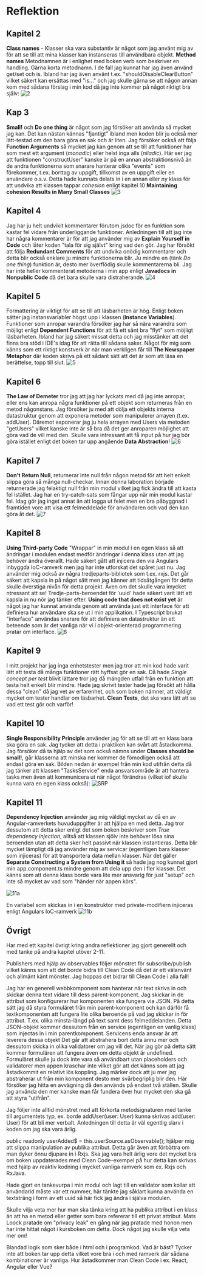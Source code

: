 # Reflektion

## Kapitel 2

**Class names** - Klasser ska vara substantiv är något som jag använt mig av för att se till att mina klasser kan instanseras till användbara objekt. **Method names** Metodnamnen är i enlighet med boken verb som beskriver en handling. Gärna korta metodnamn. I de fall jag kunnat har jag även använd get/set och is. Ibland har jag även använt t.ex. "shouldDisableClearButton" vilket säkert kan ersättas med "is..." och jag skulle gärna se att någon annan kom med sådana förslag i min kod då jag inte kommer på något riktigt bra själv:
![2](bilder/kap2.png)

## Kap 3

**Small!** och **Do one thing** är något som jag försöker att använda så mycket jag kan. Det kan nästan kännas "fjantigt" ibland men koden blir ju också mer lätt-testad om den bara göra en sak och är liten. Jag försöker också att följa **Function Arguments** så mycket jag kan genom att se till att funktioner har som mest ett argument (_monadic_) eller helst inga alls (_niladic_). Här ser jag att funktionen "constructUser" kanske är på en annan abstraktionsnivå än de andra funktionerna som snarare hanterar olika "events" som förekommer, t.ex. borttag av uppgift, tillkomst av en uppgift eller en användare o.s.v. Detta hade kunnats delats in i en annan eller ny klass för att undvika att klassen tappar _cohesion_ enligt kapitel 10 **Maintaining cohesion Results in Many Small Classes**
![3](bilder/kap3.png)

## Kapitel 4

Jag har ju helt undvikit kommentarer förutom jsdoc för en funktion som kastar fel vidare från underliggande funktioner. Anledningen till att jag inte har några kommentarer är för att jag använder mig av **Explain Yourself in Code** och låter koden "tala för sig självt" kring vad den gör. Jag har försökt att följa **Redundant Comments** för att undvika onödig kommentarer och detta blir också enklare ju mindre funktionerna blir. Ju mindre en (tänk _Do one thing_) funktion är, desto mer överflödig skulle kommentarerna bli. Jag har inte heller kommenterat metoderna i min app enligt **Javadocs in Nonpublic Code** då det bara skulle vara distraherande.
![4](bilder/kap4.png)

## Kapitel 5

Formattering är viktigt för att se till att läsbarheten är hög. Enligt boken sätter jag instansvariabler högst upp i klassen (**Instance Variables**). Funktioner som anropar varandra försöker jag har så nära varandra som möjligt enligt **Dependent Functions** för att få ett sånt bra "flyt" som möjligt läsbarheten. Ibland har jag säkert missat detta och jag misstänker att det finns bra stöd i IDE's idag för att rätta till sådana saker. Något för mig som känns som ett riktigt konstverk är när man verkligen får till **The Newspaper Metaphor** där koden skrivs på ett sådant sätt att det är som att läsa en berättelse, topp till slut.
![5](bilder/kap5.png)

## Kapitel 6

**The Law of Demeter** tror jag att jag har lyckats med då jag inte anropar, eller ens kan anropa några funktioner på ett objekt som returneras från en metod någonstans. Jag försöker ju med att dölja ett objekts interna datastruktur genom att exponera metoder som manipulerer arrayen (t.ex. addUser). Däremot exponerar jag ju hela arrayen med Users via metoden "getUsers" vilket kanske inte är så bra då det ger anroparen möjlighet att göra vad de vill med den. Skulle vara intressant att få input på hur jag bör göra istället enligt det boken tar upp angående **Data Abstraction**!
![6](bilder/kap6.png)

## Kapitel 7

**Don't Return Null**, returnerar inte null från någon metod för att helt enkelt slippa göra så många null-checkar. Innan denna laboration började returnerade jag felaktigt null från min modul vilket jag fick ändra till att kasta fel istället. Jag har en try-catch-sats som fångar upp när min modul kastar fel. Idag gör jag inget annat än att logga ut felet men en bra påbyggnad i framtiden vore att visa ett felmeddelade för användaren och vad den kan göra åt det.
![7](bilder/kap7.png)

## Kapitel 8

**Using Third-party Code** "Wrappar" in min modul i en egen klass så att ändringar i modulen endast medför ändringar i denna klass utan att jag behöver ändra överallt. Hade säkert gått att injicera den via Angulars inbyggda IoC-ramverk men jag har inte utforskat det spåret just nu. Jag använder mig också av några tredjeparts-bibliotek som t.ex. rxjs. Det går säkert att kapsla in på något sätt men jag känner att tidsåtgången för detta skulle överstiga nivån för detta projekt. Även om det skulle vara imycket ntressant att se! Tredje-parts-beroendet för 'uuid' hade säkert varit lätt att kapsla in nu nör jag tänker efter. **Using code that does not exist yet** är något jag har kunnat använda genom att använda just ett interface för att definiera hur användare ska se ut i min applikation. I Typescript brukat "interface" användas snarare för att definiera en datastruktur än ett beteende som är det vanliga när vi i objekt-orienterad programmering pratar om interface.
![8](bilder/kap8.png)

## Kapitel 9

I mitt projekt har jag inga enhetstester men jag tror att min kod hade varit lätt att testa då många funktioner rätt hyffsat gör en sak. Då hade _Single concept per test_ blivit lättare tror jag då mängden utfall från en funktion att testa helt enkelt blir mindre. Hade jag skrivit tester hade jag försökt att hålla dessa "clean" då jag vet av erfarenhet, och som boken nämner, att väldigt mycket om tester handlar om läsbarhet. **Clean Tests**, det ska vara lätt att se vad ett test gör och varför!

## Kapitel 10

**Single Responsibility Principle** använder jag för att se till att en klass bara ska göra en sak. Jag tycker att detta i praktiken kan svårt att åstadkomma. Jag försöker då ta hjälp av det som också nämns under **Classes should be small!**, går klasserna att minska ner kommer de fömodligen också att endast göra en sak. Bilden nedan är exempel från min kod utifrån detta då jag tänker att klassen "TasksService" enda ansvarsområde är att hantera tasks men även att kommunicera ut när något förändras (vilket iof skulle kunna vara en egen klass också):
![SRP](bilder/srp.png)

## Kapitel 11

**Dependency Injection** använder jag mig väldigt mycket av då en av Angular-ramverkets huvuduppgifter är att hjälpa en med detta. Jag tror dessutom att detta sker enligt det som boken beskriver som _True dependency injection_, alltså att klassen sjölv inte behöver lösa sina beroenden utan att detta sker helt passivt när klassen instantieras. Detta blir mycket lämpligt då jag använder mig av servicar (egentligen bara klasser som injiceras) för att transportera data mellan klasser. När det gäller **Separate Constructing a System from Using it** så hade jag nog kunnat gjort min app.component.ts mindre genom att dela upp den i fler klasser. Det känns som att denna klass borde vara lite mer ansvarig för just "setup" och inte så mycket av vad som "händer när appen körs".

![11a](bilder/kap11a.png)

En variabel som skickas in i en konstruktor med private-modifiern injiceras enligt Angulars IoC-ramverk
![11b](bilder/kap11b.png)

## Övrigt

Har med ett kapitel övrigt kring andra reflektioner jag gjort generellt och med tanke på andra kapitel utöver 2-11.

Publishers med hjälp av observables följer mönstret för subscribe/publish vilket känns som att det borde bidra till Clean Code då det är ett välanvänt och allmänt känt mönster. Jag hoppas det bidrar till Clean Code i alla fall!

Jag har en generell webbkomponent som hanterar när text skrivs in och skickar denna text vidare till dess parent-komponent. Jag skickar in de attribut som konfigurerar hur komponenten ska fungera via JSON. På detta sätt jag då styra formuläret från min parent-komponent och kan därför få textkomponenten att fungera lite olika beroende på vad jag skickar in för attribut. T.ex. olika minsta-längd på text samt dess felmeddelanden. Detta JSON-objekt kommer dessutom från en service (egentligen en vanlig klass) som injectas in i min parentkomponent. Servicens enda ansvar är att leverera dessa objekt Det går att abstrahera bort detta ännu mer och dessutom skicka in olika validatorer om jag vill det. När jag gör på detta sätt kommer formulären att fungera även om detta objekt är undefined. Formuläret skulle ju dock inte vara så användbart utan placeholders och validatorer men appen kraschar inte vilket gör att det känns som att jag åstadkommit en relativt lös koppling. Jag märker dock att ju mer jag abstraherar ut från min komponent desto mer svårbegriplig blir den. Här försöker jag hitta en avvägning då den används på endast två ställen. Skulle jag använda den mer kanske man får fundera över hur mycket den ska gå att styra "utifrån".

Jag följer inte alltid mönstret med att förkorta metodsignaturen med tanke till argumentets typ, ex. borde addUser(user: User) kunna skrivas add(user: User) för att bli mer verbalt. Anledningen till detta är väl egentlig slarv i koden om jag ska vara ärlig.

public readonly userAdded$ = this.userSource.asObservable(); hjälper mig att slippa manipulation av publika attribut. Detta går även att förbättra om man dyker önnu djupare in i Rxjs. Ska jag vara helt ärlig vore det mycket bra om boken uppdaterades med Clean Code-exempel på hur detta kan skrivas med hjälp av reaktiv kodning i mycket vanliga ramverk som ex. Rxjs och RxJava.

Hade gjort en tankevurpa i min modul och lagt till en validator som kollar att användarid måste var ett nummer, här tänkte jag såklart kunna använda en textsträng i form av ett uuid så här fick jag ändra i själva modulen.

Skulle vilja veta mer hur man ska tänka kring att ha publika attribut i en klass än att ha en metod eller getter som bara refererar till ett privat attribut. Mats Loock pratade om "privacy leak" en gång när jag pratade med honon men har inte hittat något i kursboken om detta. Dock något jag skulle vilja veta mer om!

Blandad logik som sker både i html och i programkod. Vad är bäst? Tycker inte att boken tar upp detta vilket vore bra i och med ramverk där sådana kombinationer är vanliga. Hur åstadkommer man Clean Code i ex. React, Angular eller Vue?
